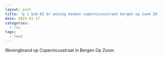 ```yaml
---
layout: post
title: "p 1 bzb-01 br woning keuken copernicusstraat bergen op zoom 201531"
date: 2025-01-17
categories: 
  - rss
tags: 
  - feed
---
```


Woningbrand op Copernicusstraat in Bergen Op Zoom
